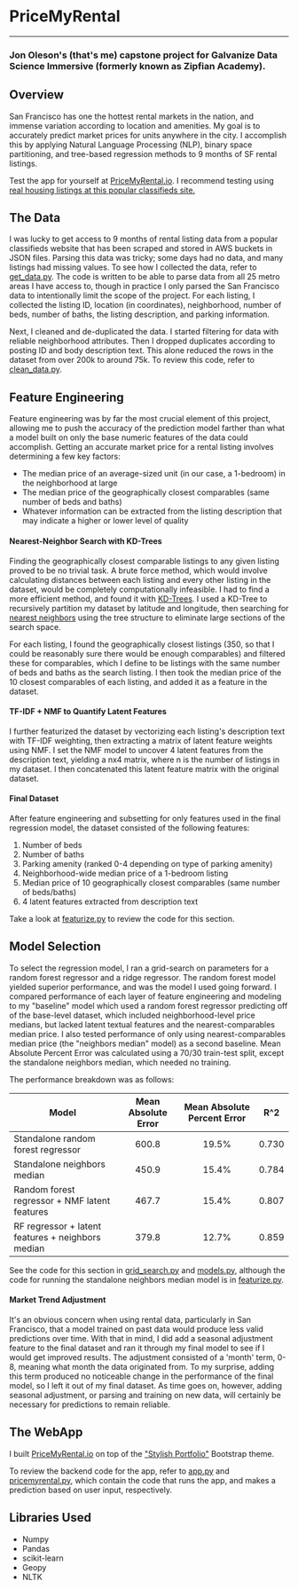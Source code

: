 # PriceMyRental
***

### Jon Oleson's (that's me) capstone project for Galvanize Data Science Immersive (formerly known as Zipfian Academy). 

## Overview

San Francisco has one the hottest rental markets in the nation, and immense variation according to location and amenities. My goal is to accurately predict market prices for units anywhere in the city. I accomplish this by applying Natural Language Processing (NLP), binary space partitioning, and tree-based regression methods to 9 months of SF rental listings. 

Test the app for yourself at [PriceMyRental.io](https://pricemyrental.io). I recommend testing using [real housing listings at this popular classifieds site.](https://sfbay.craigslist.org/search/sfc/apa)

## The Data

I was lucky to get access to 9 months of rental listing data from a popular classifieds website that has been scraped and stored in AWS buckets in JSON files. Parsing this data was tricky; some days had no data, and many listings had missing values. To see how I collected the data, refer to [get_data.py](/blob/master/code/get_data.py). The code is written to be able to parse data from all 25 metro areas I have access to, though in practice I only parsed the San Francisco data to intentionally limit the scope of the project. For each listing, I collected the listing ID, location (in coordinates), neighborhood, number of beds, number of baths, the listing description, and parking information.

Next, I cleaned and de-duplicated the data. I started filtering for data with reliable neighborhood attributes. Then I dropped duplicates according to posting ID and body description text. This alone reduced the rows in the dataset from over 200k to around 75k. To review this code, refer to [clean_data.py](/blob/master/code/clean_data.py). 

## Feature Engineering 

Feature engineering was by far the most crucial element of this project, allowing me to push the accuracy of the prediction model farther than what a model built on only the base numeric features of the data could accomplish. Getting an accurate market price for a rental listing involves determining a few key factors: 

* The median price of an average-sized unit (in our case, a 1-bedroom) in the neighborhood at large 
* The median price of the geographically closest comparables (same number of beds and baths) 
* Whatever information can be extracted from the listing description that may indicate a higher or lower level of quality 

#### Nearest-Neighbor Search with KD-Trees
Finding the geographically closest comparable listings to any given listing proved to be no trivial task. A brute force method, which would involve calculating distances between each listing and every other listing in the dataset, would be completely computationally infeasible. I had to find a more efficient method, and found it with [KD-Trees](https://www.youtube.com/watch?v=TLxWtXEbtFE). I used a KD-Tree to recursively partition my dataset by latitude and longitude, then searching for [nearest neighbors](https://en.wikipedia.org/wiki/K-d_tree#Nearest_neighbour_search) using the tree structure to eliminate large sections of the search space. 

For each listing, I found the geographically closest listings (350, so that I could be reasonably sure there would be enough comparables) and filtered these for comparables, which I define to be listings with the same number of beds and baths as the search listing. I then took the median price of the 10 closest comparables of each listing, and added it as a feature in the dataset. 

#### TF-IDF + NMF to Quantify Latent Features
I further featurized the dataset by vectorizing each listing's description text with TF-IDF weighting, then extracting a matrix of latent feature weights using NMF. I set the NMF model to uncover 4 latent features from the description text, yielding a nx4 matrix, where n is the number of listings in my dataset. I then concatenated this latent feature matrix with the original dataset.  

#### Final Dataset
After feature engineering and subsetting for only features used in the final regression model, the dataset consisted of the following features:

1. Number of beds
2. Number of baths
3. Parking amenity (ranked 0-4 depending on type of parking amenity)
4. Neighborhood-wide median price of a 1-bedroom listing
5. Median price of 10 geographically closest comparables (same number of beds/baths)
6. 4 latent features extracted from description text

Take a look at [featurize.py](/blob/master/code/featurize.py) to review the code for this section. 

## Model Selection

To select the regression model, I ran a grid-search on parameters for a random forest regressor and a ridge regressor. The random forest model yielded superior performance, and was the model I used going forward. I compared performance of each layer of feature engineering and modeling to my "baseline" model which used a random forest regressor predicting off of the base-level dataset, which included neighborhood-level price medians, but lacked latent textual features and the nearest-comparables median price. I also tested performance of only using nearest-comparables median price (the "neighbors median" model) as a second baseline. Mean Absolute Percent Error  was calculated using a 70/30 train-test split, except the standalone neighbors median, which needed no training.

The performance breakdown was as follows:

| Model        |  Mean Absolute Error  |Mean Absolute Percent Error    | R^2 |
| ------------- |:---------------------:|:---------------------------:|:-----:|
| Standalone random forest regressor|   600.8  | 19.5% | 0.730 |
| Standalone neighbors median|    450.9  | 15.4% |  0.784    |
| Random forest regressor + NMF latent features| 467.7| 15.4% |   0.807    |
| RF regressor + latent features + neighbors median| 379.8|  12.7% |  0.859    |

See the code for this section in [grid_search.py](/blob/master/code/grid_search.py) and [models.py](/blob/master/code/models.py), although the code for running the standalone neighbors median model is in [featurize.py](/blob/master/code/featurize.py). 

#### Market Trend Adjustment
It's an obvious concern when using rental data, particularly in San Francisco, that a model trained on past data would produce less valid predictions over time. With that in mind, I did add a seasonal adjustment feature to the final dataset and ran it through my final model to see if I would get improved results. The adjustment consisted of a 'month' term, 0-8, meaning what month the data originated from. To my surprise, adding this term produced no noticeable change in the performance of the final model, so I left it out of my final dataset. As time goes on, however, adding seasonal adjustment, or parsing and training on new data, will certainly be necessary for predictions to remain reliable. 

## The WebApp

I built [PriceMyRental.io](pricemyrental.io) on top of the ["Stylish Portfolio"](http://startbootstrap.com/template-overviews/stylish-portfolio/) Bootstrap theme. 

To review the backend code for the app, refer to [app.py](blob/master/webapp/app.py) and [pricemyrental.py](blob/master/webapp/pricemyrental.py), which contain the code that runs the app, and makes a prediction based on user input, respectively. 

## Libraries Used

* Numpy
* Pandas
* scikit-learn
* Geopy
* NLTK
